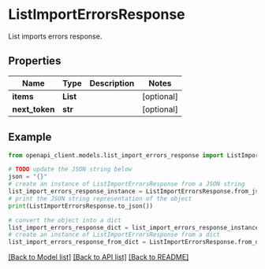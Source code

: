 # ListImportErrorsResponse

List imports errors response.

## Properties

Name | Type | Description | Notes
------------ | ------------- | ------------- | -------------
**items** | **List** |  | [optional] 
**next_token** | **str** |  | [optional] 

## Example

```python
from openapi_client.models.list_import_errors_response import ListImportErrorsResponse

# TODO update the JSON string below
json = "{}"
# create an instance of ListImportErrorsResponse from a JSON string
list_import_errors_response_instance = ListImportErrorsResponse.from_json(json)
# print the JSON string representation of the object
print(ListImportErrorsResponse.to_json())

# convert the object into a dict
list_import_errors_response_dict = list_import_errors_response_instance.to_dict()
# create an instance of ListImportErrorsResponse from a dict
list_import_errors_response_from_dict = ListImportErrorsResponse.from_dict(list_import_errors_response_dict)
```
[[Back to Model list]](../README.md#documentation-for-models) [[Back to API list]](../README.md#documentation-for-api-endpoints) [[Back to README]](../README.md)


